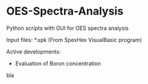 # OES-Spectra-Analysis

Python scripts with GUI for OES spectra analysis

Input files: 
*.spk (From SpexHex VisualBasic program)

Active developments:
- Evaluation of Boron concentration

bla